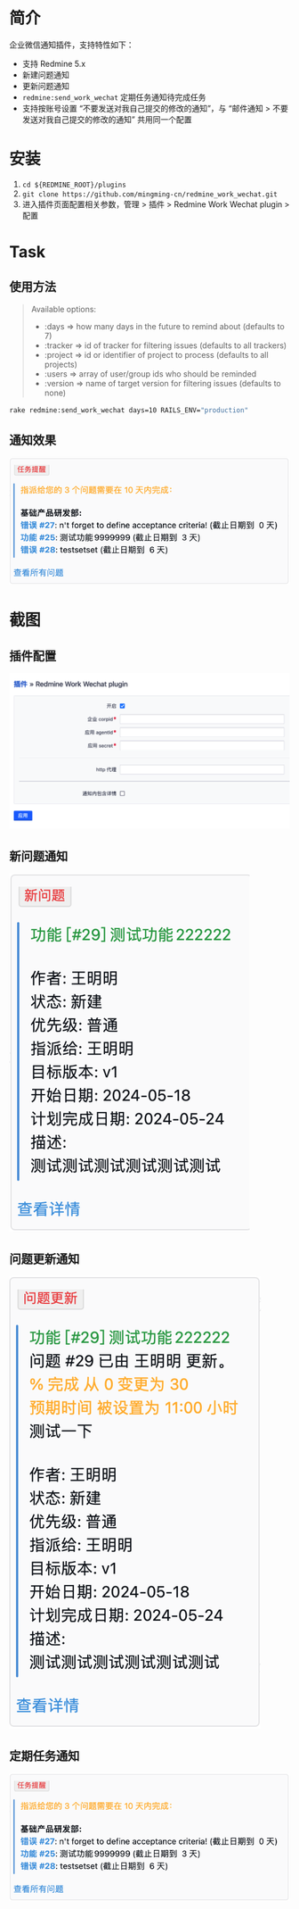 # 简介

企业微信通知插件，支持特性如下：

* 支持 Redmine 5.x
* 新建问题通知
* 更新问题通知
* `redmine:send_work_wechat` 定期任务通知待完成任务
* 支持按账号设置 “不要发送对我自己提交的修改的通知”，与 “邮件通知 > 不要发送对我自己提交的修改的通知” 共用同一个配置

# 安装

1. `cd ${REDMINE_ROOT}/plugins`
2. `git clone https://github.com/mingming-cn/redmine_work_wechat.git`
3. 进入插件页面配置相关参数，管理 > 插件 > Redmine Work Wechat plugin > 配置

# Task 

## 使用方法
> Available options:
> * :days     => how many days in the future to remind about (defaults to 7)
> * :tracker  => id of tracker for filtering issues (defaults to all trackers)
> * :project  => id or identifier of project to process (defaults to all projects)
> * :users    => array of user/group ids who should be reminded
> * :version  => name of target version for filtering issues (defaults to none)

```bash
rake redmine:send_work_wechat days=10 RAILS_ENV="production"
```
## 通知效果
![](assets/images/msg_task.png)

# 截图

## 插件配置
![](assets/images/plugin_config.png)

## 新问题通知
![](assets/images/msg_new_issue.png)

## 问题更新通知
![](assets/images/msg_issue_updated.png)

## 定期任务通知
![](assets/images/msg_task.png)
